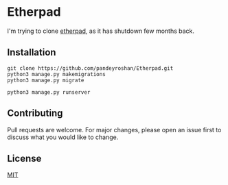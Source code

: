 # Etherpad
I'm trying to clone [etherpad](https://etherpad.net/), as it has shutdown few months back.

## Installation

```
git clone https://github.com/pandeyroshan/Etherpad.git
python3 manage.py makemigrations
python3 manage.py migrate

python3 manage.py runserver

```

## Contributing
Pull requests are welcome. For major changes, please open an issue first to discuss what you would like to change.

## License
[MIT](https://choosealicense.com/licenses/mit/)
